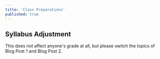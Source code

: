 ```yaml
---
title: 'Class Preparations'
published: true
---
```


## Syllabus Adjustment

This does not affect anyone's grade at all, but please switch the topics of Blog Post 1 and Blog Post 2.
